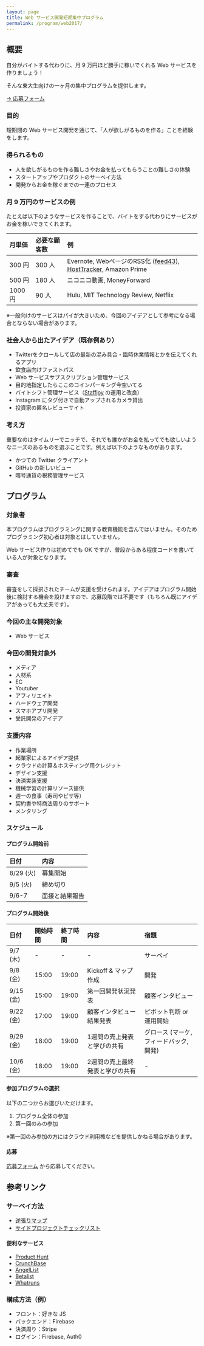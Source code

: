 ```yaml
---
layout: page
title: Web サービス開発短期集中プログラム
permalink: /program/web2017/
---
```


## 概要

自分がバイトする代わりに、月 9 万円ほど勝手に稼いでくれる Web サービスを作りましょう！

そんな東大生向けの一ヶ月の集中プログラムを提供します。

[→ 応募フォーム](https://goo.gl/forms/K9WoWnNX8tmVtIDZ2)

### 目的

短期間の Web サービス開発を通じて、「人が欲しがるものを作る」ことを経験をします。

### 得られるもの

- 人を欲しがるものを作る難しさやお金を払ってもらうことの難しさの体験
- スタートアップやプロダクトのサーベイ方法
- 開発からお金を稼ぐまでの一連のプロセス

### 月 9 万円のサービスの例

たとえば以下のようなサービスを作ることで、バイトをする代わりにサービスがお金を稼いできてくれます。

| 月単価 | 必要な顧客数 | 例 |
| :------ | :------ | :------ | 
| 300 円 | 300 人 | Evernote, WebページのRSS化 ([feed43](http://feed43.com/)), [HostTracker](https://www.host-tracker.com/), Amazon Prime |  
| 500 円 | 180 人 | ニコニコ動画, MoneyForward |  
| 1000 円 | 90 人 | Hulu, MIT Technology Review, Netflix |  

※一般向けのサービスはパイが大きいため、今回のアイデアとして参考になる場合とならない場合があります。

### 社会人から出たアイデア（既存例あり）

- Twitterをクロールして店の最新の混み具合・臨時休業情報とかを伝えてくれるアプリ
- 飲食店向けファストパス
- Web サービスサブスクリプション管理サービス
- 目的地指定したらここのコインパーキング今空いてる
- バイトシフト管理サービス（[Staffjoy](https://www.staffjoy.com/) の運用と改良）
- Instagram にタグ付きで自動アップされるカメラ貸出
- 投資家の匿名レビューサイト

### 考え方

重要なのはタイムリーでニッチで、それでも誰かがお金を払ってでも欲しいようなニーズのあるものを選ぶことです。例えば以下のようなものがあります。

- かつての Twitter クライアント
- GitHub の新しいビュー
- 暗号通貨の税務管理サービス


## プログラム

### 対象者

本プログラムはプログラミングに関する教育機能を含んではいません。そのためプログラミング初心者は対象とはしていません。

Web サービス作りは初めてでも OK ですが、普段からある程度コードを書いている人が対象となります。

### 審査

審査をして採択されたチームが支援を受けられます。アイデアはプログラム開始後に検討する機会を設けますので、応募段階では不要です（もちろん既にアイデアがあっても大丈夫です）。

### 今回の主な開発対象

- Web サービス

### 今回の開発対象外

- メディア
- 人材系
- EC
- Youtuber
- アフィリエイト
- ハードウェア開発
- スマホアプリ開発
- 受託開発のアイデア

### 支援内容

- 作業場所
- 起業家によるアイデア提供
- クラウドの計算＆ホスティング用クレジット
- デザイン支援
- 決済実装支援
- 機械学習の計算リソース提供
- 週一の食事（寿司やピザ等）
- 契約書や特商法周りのサポート
- メンタリング

### スケジュール

#### プログラム開始前

|  日付 |  内容 | 
| :------ | :------ | 
| 8/29 (火) | 募集開始 | 
| 9/5 (火) |  締め切り | 
| 9/6-7 | 面接と結果報告 |  

#### プログラム開始後

|  日付 | 開始時間 | 終了時間 | 内容 | 宿題 |
| :------ | :------ | :------ | :------ | :------ | 
| 9/7 (木) | - | - | - | サーベイ | 
| 9/8 (金) | 15:00 | 19:00 | Kickoff & マップ作成 | 開発 | 
| 9/15 (金) | 15:00 | 19:00 | 第一回開発状況発表 | 顧客インタビュー | 
| 9/22 (金) | 17:00 | 19:00 | 顧客インタビュー結果発表 | ピボット判断 or 運用開始 | 
| 9/29 (金) | 18:00 | 19:00 | 1週間の売上発表と学びの共有 | グロース (マーケ, フィードバック, 開発) | 
| 10/6 (金) | 18:00 | 19:00 | 2週間の売上最終発表と学びの共有 | - | 


#### 参加プログラムの選択

以下の二つからお選びいただけます。

1. プログラム全体の参加
1. 第一回のみの参加

※第一回のみ参加の方にはクラウド利用権などを提供しかねる場合があります。

#### 応募

[応募フォーム](https://goo.gl/forms/K9WoWnNX8tmVtIDZ2) から応募してください。



## 参考リンク

### サーベイ方法

- [逆張りマップ](https://medium.com/@tumada/contrarian-workshop-bf4b387cfe8)
- [サイドプロジェクトチェックリスト](https://www.sideprojectchecklist.com/marketing-checklist/)

#### 便利なサービス

- [Product Hunt](https://www.producthunt.com/)
- [CrunchBase](https://www.crunchbase.com/)
- [AngelList](https://angel.co/)
- [Betalist](https://betalist.com/)
- [Whatruns](https://whatruns.com/)

### 構成方法（例）

- フロント：好きな JS
- バックエンド：Firebase
- 決済周り：Stripe
- ログイン：Firebase, Auth0

